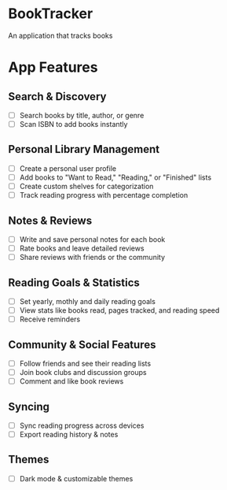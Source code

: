 # BookTracker
An application that tracks books

# App Features

## Search & Discovery
- [ ] Search books by title, author, or genre
- [ ] Scan ISBN to add books instantly

## Personal Library Management
- [ ] Create a personal user profile
- [ ] Add books to "Want to Read," "Reading," or "Finished" lists
- [ ] Create custom shelves for categorization
- [ ] Track reading progress with percentage completion

## Notes & Reviews
- [ ] Write and save personal notes for each book
- [ ] Rate books and leave detailed reviews
- [ ] Share reviews with friends or the community

## Reading Goals & Statistics
- [ ] Set yearly, mothly and daily reading goals
- [ ] View stats like books read, pages tracked, and reading speed
- [ ] Receive reminders

## Community & Social Features
- [ ] Follow friends and see their reading lists
- [ ] Join book clubs and discussion groups
- [ ] Comment and like book reviews

## Syncing
- [ ] Sync reading progress across devices
- [ ] Export reading history & notes

## Themes
- [ ] Dark mode & customizable themes
